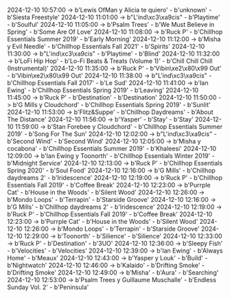 2024-12-10 10:57:00 -> b'Lewis OfMan y Alicia te quiero' - b'unknown' - b'Siesta Freestyle'
2024-12-10 11:01:00 -> b"L'ind\xc3\xa9cis" - b'Playtime' - b'Soulful'
2024-12-10 11:05:00 -> b'Psalm Trees' - b'We Must Believe in Spring' - b'Some Are Of Love'
2024-12-10 11:08:00 -> b'Ruck P' - b'Chillhop Essentials Summer 2019' - b'Early Morning'
2024-12-10 11:12:00 -> b'Misha y Evil Needle' - b'Chillhop Essentials Fall 2021' - b'Spirits'
2024-12-10 11:30:00 -> b"L'ind\xc3\xa9cis" - b'Playtime' - b'Blind'
2024-12-10 11:32:00 -> b'LoFi Hip Hop' - b'Lo-Fi Beats & Treats (Volume 1)' - b'Chill Chill Chill (Instrumental)'
2024-12-10 11:35:00 -> b'Ruck P' - b'Vibin\xe2\x80\x99 Out' - b'Vibin\xe2\x80\x99 Out'
2024-12-10 11:38:00 -> b"L'ind\xc3\xa9cis" - b'Chillhop Essentials Fall 2017' - b'Le Sud'
2024-12-10 11:41:00 -> b'Ian Ewing' - b'Chillhop Essentials Spring 2019' - b'Leaving'
2024-12-10 11:45:00 -> b'Ruck P' - b'Destination' - b'Destination'
2024-12-10 11:50:00 -> b'G Mills y Cloudchord' - b'Chillhop Essentials Spring 2019' - b'Sunlit'
2024-12-10 11:53:00 -> b'Flitz&Suppe' - b'Chillhop Daydreams' - b'About The Distance'
2024-12-10 11:56:00 -> b'Yasper' - b'Stay' - b'Stay'
2024-12-10 11:59:00 -> b'Stan Forebee y Cloudchord' - b'Chillhop Essentials Summer 2019' - b'Song For The Sun'
2024-12-10 12:02:00 -> b"L'ind\xc3\xa9cis" - b'Second Wind' - b'Second Wind'
2024-12-10 12:05:00 -> b'Misha y cocabona' - b'Chillhop Essentials Summer 2019' - b'Khaleesi'
2024-12-10 12:09:00 -> b'Ian Ewing y Toonorth' - b'Chillhop Essentials Winter 2019' - b'Midnight Service'
2024-12-10 12:13:00 -> b'Ruck P' - b'Chillhop Essentials Spring 2020' - b'Soul Food'
2024-12-10 12:16:00 -> b'G Mills' - b'Chillhop daydreams 2' - b'Iridescence'
2024-12-10 12:19:00 -> b'Ruck P' - b'Chillhop Essentials Fall 2019' - b'Coffee Break'
2024-12-10 12:23:00 -> b'Purrple Cat' - b'House in the Woods' - b'Silent Wood'
2024-12-10 12:26:00 -> b'Mondo Loops' - b'Terrapin' - b'Starside Groove'
2024-12-10 12:16:00 -> b'G Mills' - b'Chillhop daydreams 2' - b'Iridescence'
2024-12-10 12:19:00 -> b'Ruck P' - b'Chillhop Essentials Fall 2019' - b'Coffee Break'
2024-12-10 12:23:00 -> b'Purrple Cat' - b'House in the Woods' - b'Silent Wood'
2024-12-10 12:26:00 -> b'Mondo Loops' - b'Terrapin' - b'Starside Groove'
2024-12-10 12:29:00 -> b'Toonorth' - b'Silience' - b'Silience'
2024-12-10 12:33:00 -> b'Ruck P' - b'Destination' - b'3UO'
2024-12-10 12:36:00 -> b'Sleepy Fish' - b'Velocities' - b'Velocities'
2024-12-10 12:39:00 -> b'Ian Ewing' - b'Always Home' - b'Meaux'
2024-12-10 12:43:00 -> b'Yasper y Louk' - b'Build' - b'Nightwatch'
2024-12-10 12:46:00 -> b'Kalaido' - b'Drifting Smoke' - b'Drifting Smoke'
2024-12-10 12:49:00 -> b'Misha' - b'Aura' - b'Searching'
2024-12-10 12:53:00 -> b'Psalm Trees y Guillaume Muschalle' - b'Endless Sunday Vol. 2' - b'Peninsula'
